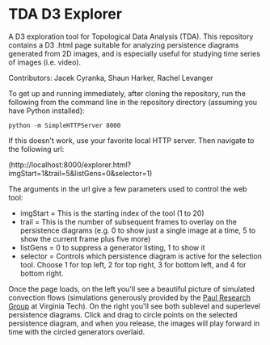 # TDA D3 Explorer

A D3 exploration tool for Topological Data Analysis (TDA). This repository contains a D3 .html page suitable for analyzing persistence diagrams generated from 2D images, and is especially useful for studying time series of images (i.e. video). 


Contributors:
Jacek Cyranka,
Shaun Harker,
Rachel Levanger


To get up and running immediately, after cloning the repository, run the following from the command line in the repository directory (assuming you have Python installed):

`python -m SimpleHTTPServer 8000`

If this doesn't work, use your favorite local HTTP server. Then navigate to the following url:

(http://localhost:8000/explorer.html?imgStart=1&trail=5&listGens=0&selector=1)

The arguments in the url give a few parameters used to control the web tool:
* imgStart = This is the starting index of the tool (1 to 20)
* trail = This is the number of subsequent frames to overlay on the persistence diagrams (e.g. 0 to show just a single image at a time, 5 to show the current frame plus five more)
* listGens = 0 to suppress a generator listing, 1 to show it
* selector = Controls which persistence diagram is active for the selection tool. Choose 1 for top left, 2 for top right, 3 for bottom left, and 4 for bottom right.

Once the page loads, on the left you'll see a beautiful picture of simulated convection flows (simulations generously provided by the [Paul Research Group](http://www.me.vt.edu/mpaul/) at Virginia Tech). On the right you'll see both sublevel and superlevel persistence diagrams. Click and drag to circle points on the selected persistence diagram, and when you release, the images will play forward in time with the circled generators overlaid.